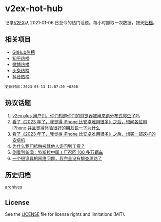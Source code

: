 # v2ex-hot-hub

 记录[V2EX](https://www.v2ex.com/)从 2021-01-06 日至今的热门话题。每小时抓取一次数据，按天[归档](archives)。
 
 ## 相关项目

- [GitHub热榜](https://github.com/snaildev/github-hot-hub)
- [知乎热榜](https://github.com/snaildev/zhihu-hot-hub)
- [微博热榜](https://github.com/snaildev/weibo-hot-hub)
- [头条热榜](https://github.com/snaildev/toutiao-hot-hub)
- [抖音热榜](https://github.com/snaildev/douyin-hot-hub)


 `更新时间：2023-05-13 12:07:20 +0800`

## 热议话题

1. [v2ex plus 用户们，你们知道你们的浏览器被用来跑分布式爬虫了吗](https://www.v2ex.com/t/939486)
1. [看了《2023 年了，我觉得 iPhone 比安卓难用很多》之后，想问各位用 iPhone 并且觉得体验很好的朋友说一下为什么](https://www.v2ex.com/t/939521)
1. [看了《2023 年了，我觉得 iPhone 比安卓难用很多》之后，想买一部这样的安卓机](https://www.v2ex.com/t/939562)
1. [为什么我们抵触被其他人询问到工资？](https://www.v2ex.com/t/939471)
1. [刚看到新闻：特斯拉中国工厂召回 100 多万辆车](https://www.v2ex.com/t/939548)
1. [一个很诡异的网络问题，我完全没有排查思路了](https://www.v2ex.com/t/939473)

## 历史归档

[archives](archives)

## License

See the [LICENSE](LICENSE) file for license rights and limitations (MIT).
